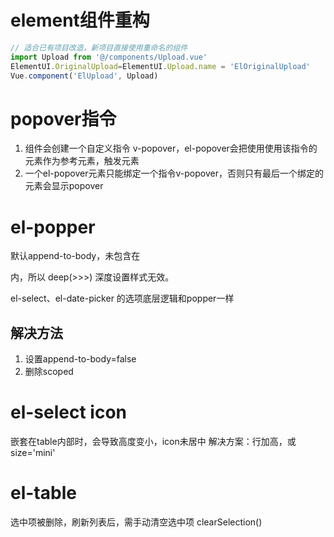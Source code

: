 # element组件重构
```javascript
// 适合已有项目改造，新项目直接使用重命名的组件
import Upload from '@/components/Upload.vue'
ElementUI.OriginalUpload=ElementUI.Upload.name = 'ElOriginalUpload'
Vue.component('ElUpload', Upload)
```
# popover指令
1. 组件会创建一个自定义指令 v-popover，el-popover会把使用使用该指令的元素作为参考元素，触发元素
2. 一个el-popover元素只能绑定一个指令v-popover，否则只有最后一个绑定的元素会显示popover
   
# el-popper
默认append-to-body，未包含在<div id='app'></div>内，所以 deep(>>>) 深度设置样式无效。

el-select、el-date-picker 的选项底层逻辑和popper一样

## 解决方法
1. 设置append-to-body=false
2. 删除scoped

# el-select icon
嵌套在table内部时，会导致高度变小，icon未居中
解决方案：行加高，或 size='mini'


# el-table
选中项被删除，刷新列表后，需手动清空选中项 clearSelection()
